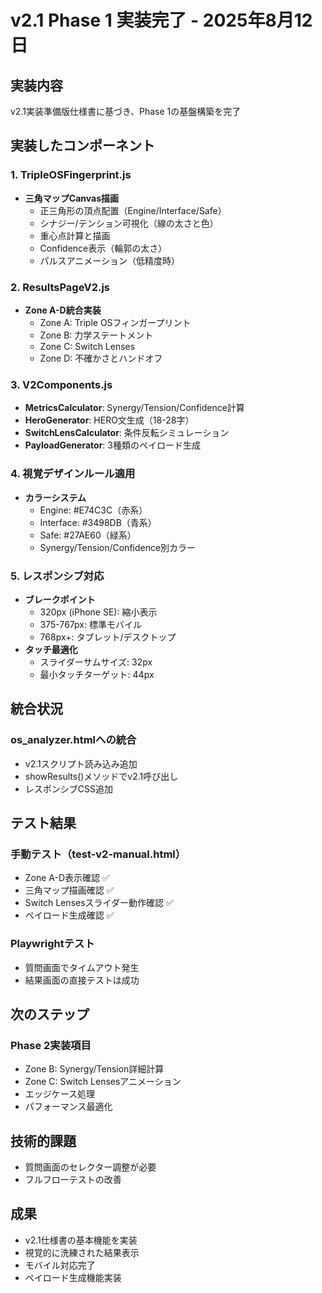 # v2.1 Phase 1 実装完了 - 2025年8月12日

## 実装内容
v2.1実装準備版仕様書に基づき、Phase 1の基盤構築を完了

## 実装したコンポーネント

### 1. TripleOSFingerprint.js
- **三角マップCanvas描画**
  - 正三角形の頂点配置（Engine/Interface/Safe）
  - シナジー/テンション可視化（線の太さと色）
  - 重心点計算と描画
  - Confidence表示（輪郭の太さ）
  - パルスアニメーション（低精度時）

### 2. ResultsPageV2.js
- **Zone A-D統合実装**
  - Zone A: Triple OSフィンガープリント
  - Zone B: 力学ステートメント
  - Zone C: Switch Lenses
  - Zone D: 不確かさとハンドオフ

### 3. V2Components.js
- **MetricsCalculator**: Synergy/Tension/Confidence計算
- **HeroGenerator**: HERO文生成（18-28字）
- **SwitchLensCalculator**: 条件反転シミュレーション
- **PayloadGenerator**: 3種類のペイロード生成

### 4. 視覚デザインルール適用
- **カラーシステム**
  - Engine: #E74C3C（赤系）
  - Interface: #3498DB（青系）  
  - Safe: #27AE60（緑系）
  - Synergy/Tension/Confidence別カラー

### 5. レスポンシブ対応
- **ブレークポイント**
  - 320px (iPhone SE): 縮小表示
  - 375-767px: 標準モバイル
  - 768px+: タブレット/デスクトップ
- **タッチ最適化**
  - スライダーサムサイズ: 32px
  - 最小タッチターゲット: 44px

## 統合状況

### os_analyzer.htmlへの統合
- v2.1スクリプト読み込み追加
- showResults()メソッドでv2.1呼び出し
- レスポンシブCSS追加

## テスト結果

### 手動テスト（test-v2-manual.html）
- Zone A-D表示確認 ✅
- 三角マップ描画確認 ✅
- Switch Lensesスライダー動作確認 ✅
- ペイロード生成確認 ✅

### Playwrightテスト
- 質問画面でタイムアウト発生
- 結果画面の直接テストは成功

## 次のステップ

### Phase 2実装項目
- Zone B: Synergy/Tension詳細計算
- Zone C: Switch Lensesアニメーション
- エッジケース処理
- パフォーマンス最適化

## 技術的課題
- 質問画面のセレクター調整が必要
- フルフローテストの改善

## 成果
- v2.1仕様書の基本機能を実装
- 視覚的に洗練された結果表示
- モバイル対応完了
- ペイロード生成機能実装